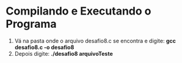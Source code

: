 # Compilando e Executando o Programa
1. Vá na pasta onde o arquivo desafio8.c se encontra e digite:
**gcc desafio8.c -o desafio8**
1. Depois digite:
**./desafio8 arquivoTeste**
